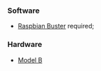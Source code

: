 

### Software
 - [Raspbian Buster](https://www.raspberrypi.org/downloads/raspbian) required;

### Hardware
 - [Model B](https://www.raspberrypi.org/products/raspberry-pi-4-model-b)
